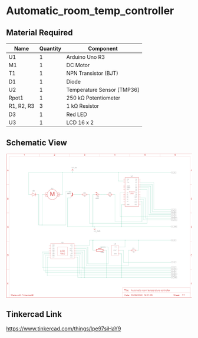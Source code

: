 # Automatic_room_temp_controller

## Material Required
| Name       | Quantity | Component                  |
|------------|----------|----------------------------|
| U1         | 1        | Arduino Uno R3             |
| M1         | 1        | DC Motor                   |
| T1         | 1        | NPN Transistor (BJT)       |
| D1         | 1        | Diode                      |
| U2         | 1        | Temperature Sensor [TMP36] |
| Rpot1      | 1        | 250 kΩ Potentiometer       |
| R1, R2, R3 | 3        | 1 kΩ Resistor              |
| D3         | 1        | Red LED                    |
| U3         | 1        | LCD 16 x 2                 |

## Schematic View

![Screenshot](autoroomtemp.png)

## Tinkercad Link
https://www.tinkercad.com/things/lpe97siHaY9
